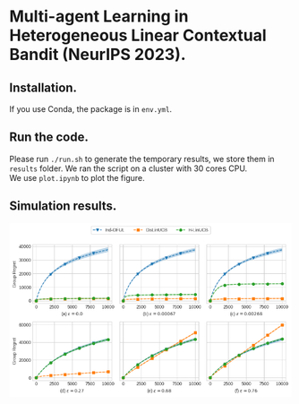 # Multi-agent Learning in Heterogeneous Linear Contextual Bandit (NeurIPS 2023).

## Installation.
If you use Conda, the package is in `env.yml`.  

## Run the code.
Please run `./run.sh` to generate the temporary results, we store them in `results` folder. We ran the script on a cluster with 30 cores CPU.  
We use `plot.ipynb` to plot the figure.
## Simulation results.
![alt text](simulation.png)

